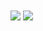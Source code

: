 <img align="center" src="https://github-readme-stats.vercel.app/api?username=daedalus1215&show_icons=true" />
<img align="center" src="https://github-readme-stats.vercel.app/api/top-langs/?username=daedalus1215" />



<!--
**daedalus1215/daedalus1215** is a ✨ _special_ ✨ repository because its `README.md` (this file) appears on your GitHub profile.

Here are some ideas to get you started:

- 🔭 I’m currently working on ...
- 🌱 I’m currently learning ...
- 👯 I’m looking to collaborate on ...
- 🤔 I’m looking for help with ...
- 💬 Ask me about ...
- 📫 How to reach me: ...
- 😄 Pronouns: ...
- ⚡ Fun fact: ...
-->
